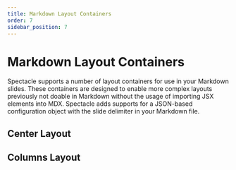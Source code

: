 ```yaml
---
title: Markdown Layout Containers
order: 7
sidebar_position: 7
---
```


# Markdown Layout Containers

Spectacle supports a number of layout containers for use in your Markdown slides. These containers are designed to enable more complex layouts previously not doable in Markdown without the usage of importing JSX elements into MDX. Spectacle adds supports for a JSON-based configuration object with the slide delimiter in your Markdown file.

## Center Layout

## Columns Layout